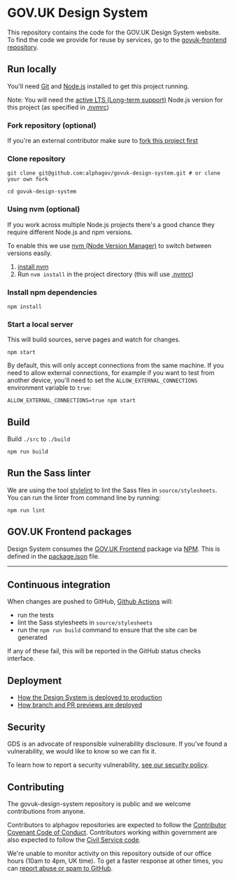 # GOV.UK Design System

This repository contains the code for the GOV.UK Design System website. To find the code we provide for reuse by services, go to the [govuk-frontend repository](https://github.com/alphagov/govuk-frontend).

## Run locally

You'll need [Git](https://help.github.com/articles/set-up-git/) and [Node.js](https://nodejs.org/en/) installed to get this project running.

Note: You will need the [active LTS (Long-term support)](https://github.com/nodejs/Release#release-schedule) Node.js version for this project (as specified in [.nvmrc](./.nvmrc))

### Fork repository (optional)

If you're an external contributor make sure to [fork this project first](https://help.github.com/articles/fork-a-repo/)

### Clone repository

```shell
git clone git@github.com:alphagov/govuk-design-system.git # or clone your own fork

cd govuk-design-system
```

### Using nvm (optional)

If you work across multiple Node.js projects there's a good chance they require different Node.js and npm versions.

To enable this we use [nvm (Node Version Manager)](https://github.com/creationix/nvm) to switch between versions easily.

1. [install nvm](https://github.com/creationix/nvm#installation)
2. Run `nvm install` in the project directory (this will use [.nvmrc](./.nvmrc))

### Install npm dependencies

```shell
npm install
```

### Start a local server

This will build sources, serve pages and watch for changes.

```shell
npm start
```

By default, this will only accept connections from the same machine. If you need to allow external connections, for example if you want to test from another device, you'll need to set the `ALLOW_EXTERNAL_CONNECTIONS` environment variable to `true`:

```shell
ALLOW_EXTERNAL_CONNECTIONS=true npm start
```

## Build

Build `./src` to `./build`

```shell
npm run build
```

## Run the Sass linter

We are using the tool [stylelint][stylelint] to lint the Sass files in
`source/stylesheets`. You can run the linter from command line by running:

```shell
npm run lint
```

[stylelint]: https://github.com/stylelint/stylelint

## GOV.UK Frontend packages

Design System consumes the [GOV.UK Frontend](https://github.com/alphagov/govuk-frontend) package via [NPM](https://www.npmjs.com/).
This is defined in the [package.json](package.json) file.

---

## Continuous integration

When changes are pushed to GitHub, [Github Actions][github-actions] will:

- run the tests
- lint the Sass stylesheets in `source/stylesheets`
- run the `npm run build` command to ensure that the site can be generated

If any of these fail, this will be reported in the GitHub status checks
interface.

[github-actions]: https://github.com/alphagov/govuk-design-system/actions

## Deployment

- [How the Design System is deployed to production](docs/deployment.md#production)
- [How branch and PR previews are deployed](docs/deployment.md#pull-request-previews)

## Security

GDS is an advocate of responsible vulnerability disclosure. If you’ve found a vulnerability, we would like to know so we can fix it.

To learn how to report a security vulnerability, [see our security policy](https://github.com/alphagov/govuk-design-system/security/policy).

## Contributing

The govuk-design-system repository is public and we welcome contributions from anyone.

Contributors to alphagov repositories are expected to follow the [Contributor Covenant Code of Conduct](https://github.com/alphagov/.github/blob/main/CODE_OF_CONDUCT.md#contributor-covenant-code-of-conduct). Contributors working within government are also expected to follow the [Civil Service code](https://www.gov.uk/government/publications/civil-service-code/the-civil-service-code).

We're unable to monitor activity on this repository outside of our office hours (10am to 4pm, UK time). To get a faster response at other times, you can [report abuse or spam to GitHub](https://docs.github.com/en/communities/maintaining-your-safety-on-github/reporting-abuse-or-spam).
